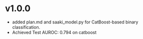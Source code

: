 # v1.0.0
- added plan.md and saaki_model.py for CatBoost-based binary classification.
- Achieved Test AUROC: 0.794 on catboost
